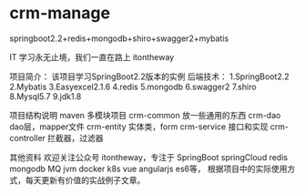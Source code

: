 # crm-manage
springboot2.2+redis+mongodb+shiro+swagger2+mybatis

IT 学习永无止境，我们一直在路上 itontheway

项目简介： 该项目学习SpringBoot2.2版本的实例 
后端技术：
1.SpringBoot2.2
2.Mybatis 
3.Easyexcel2.1.6
4.redis 
5.mongodb
6.swagger2
7.shiro 
8.Mysql5.7
9.jdk1.8

项目结构说明
maven 多模块项目
crm-common 放一些通用的东西
crm-dao dao层，mapper文件
crm-entity 实体类，form
crm-service 接口和实现 
crm-controller 拦截器，过滤器

其他资料 
欢迎关注公众号 itontheway，专注于 
SpringBoot springCloud redis mongodb MQ jvm docker k8s vue angularjs es6等， 
根据项目中的实际使用方式，每天更新有价值的实战例子文章。

